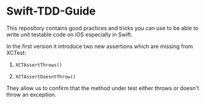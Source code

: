 # Swift-TDD-Guide
This repository contains good practices and tricks you can use to be able to write unit testable code on iOS especially in Swift. 

In the first version it introduce two new assertions which are missing from XCTest:

1. `XCTAssertThrows()`

2. `XCTAssertDoesntThrow()`

They allow us to confirm that the method under test either throws or doesn't throw an exception.

